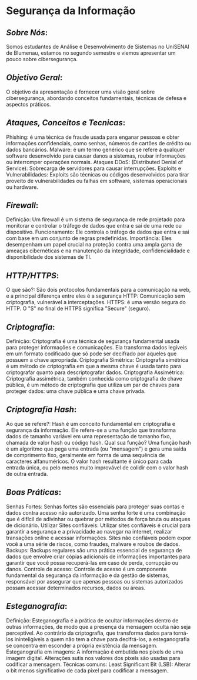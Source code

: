 # Segurança da Informação

## *Sobre Nós*:
Somos estudantes de Análise e Desenvolvimento de Sistemas no UniSENAI de Blumenau, estamos no segundo semestre e viemos apresentar um pouco sobre  cibersegurança.

## *Objetivo Geral*:
O objetivo da apresentação é fornecer uma visão geral sobre cibersegurança, abordando conceitos fundamentais, técnicas de defesa e aspectos práticos.

## *Ataques, Conceitos e Tecnicas*:
Phishing: é uma técnica de fraude usada para enganar pessoas e obter informações confidenciais, como senhas, números de cartões de crédito ou dados bancários.
Malware: é um termo genérico que se refere a qualquer software desenvolvido para causar danos a sistemas, roubar informações ou interromper operações normais.
Ataques DDoS: (Distributed Denial of Service): Sobrecarga de servidores para causar interrupções.
Exploits e Vulnerabilidades: Exploits são técnicas ou códigos desenvolvidos para tirar proveito de vulnerabilidades ou falhas em software, sistemas operacionais ou hardware.

## *Firewall*:
Definição: Um firewall é um sistema de segurança de rede projetado para monitorar e controlar o tráfego de dados que entra e sai de uma rede ou dispositivo.
Funcionamento: Ele controla o tráfego de dados que entra e sai com base em um conjunto de regras predefinidas.
Importância: Eles desempenham um papel crucial na proteção contra uma ampla gama de ameaças cibernéticas e na manutenção da integridade, confidencialidade e disponibilidade dos sistemas de TI.

## *HTTP/HTTPS*:
O que são?: São dois protocolos fundamentais para a comunicação na web, e a principal diferença entre eles é a segurança
HTTP: Comunicação sem criptografia, vulnerável a interceptações.
HTTPS: é uma versão segura do HTTP. O "S" no final de HTTPS significa "Secure" (seguro).

## *Criptografia*:
Definição: Criptografia é uma técnica de segurança fundamental usada para proteger informações e comunicações. Ela transforma dados legíveis em um formato codificado que só pode ser decifrado por aqueles que possuem a chave apropriada.
Criptografia Simétrica: Criptografia simétrica é um método de criptografia em que a mesma chave é usada tanto para criptografar quanto para descriptografar dados.
Criptografia Assimétrica: Criptografia assimétrica, também conhecida como criptografia de chave pública, é um método de criptografia que utiliza um par de chaves para proteger dados: uma chave pública e uma chave privada.

## *Criptografia Hash*:
Ao que se refere?: Hash é um conceito fundamental em criptografia e segurança da informação. Ele refere-se a uma função que transforma dados de tamanho variável em uma representação de tamanho fixo, chamada de valor hash ou código hash.
Qual sua função?
Uma função hash é um algoritmo que pega uma entrada (ou "mensagem") e gera uma saída de comprimento fixo, geralmente em forma de uma sequência de caracteres alfanuméricos. O valor hash resultante é único para cada entrada única, ou pelo menos muito improvável de colidir com o valor hash de outra entrada.

## *Boas Práticas*:
Senhas Fortes: Senhas fortes são essenciais para proteger suas contas e dados contra acesso não autorizado. Uma senha forte é uma combinação que é difícil de adivinhar ou quebrar por métodos de força bruta ou ataques de dicionário.
Utilizar Sites confiáveis: Utilizar sites confiáveis é crucial para garantir a segurança e a privacidade ao navegar na internet, realizar transações online e acessar informações. Sites não confiáveis podem expor você a uma série de riscos, como fraudes, malware e roubos de dados.
Backups: Backups regulares são uma prática essencial de segurança de dados que envolve criar cópias adicionais de informações importantes para garantir que você possa recuperá-las em caso de perda, corrupção ou danos.
Controle de acesso: Controle de acesso é um componente fundamental da segurança da informação e da gestão de sistemas, responsável por assegurar que apenas pessoas ou sistemas autorizados possam acessar determinados recursos, dados ou áreas.

## *Esteganografia*:
Definição: Esteganografia é a prática de ocultar informações dentro de outras informações, de modo que a presença da mensagem oculta não seja perceptível. Ao contrário da criptografia, que transforma dados para torná-los ininteligíveis a quem não tem a chave para decifrá-los, a esteganografia se concentra em esconder a própria existência da mensagem.
Esteganografia em imagens: A informação é embutida nos pixels de uma imagem digital. Alterações sutis nos valores dos pixels são usadas para codificar a mensagem. 
Técnicas comuns: Least Significant Bit (LSB): Alterar o bit menos significativo de cada pixel para codificar a mensagem.

